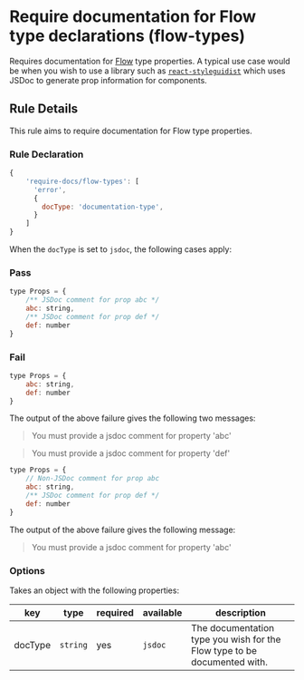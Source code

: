 # Require documentation for Flow type declarations (flow-types)

Requires documentation for [Flow](https://github.com/facebook/flow) type properties. A typical use case would be when you wish to use a library such as [`react-styleguidist`](https://github.com/styleguidist/react-styleguidist) which uses JSDoc to generate prop information for components.

## Rule Details

This rule aims to require documentation for Flow type properties.

### Rule Declaration

```js
{
    'require-docs/flow-types': [
      'error',
      {
        docType: 'documentation-type',
      }
    ]
}
```

When the `docType` is set to `jsdoc`, the following cases apply:

### Pass

```js
type Props = {
    /** JSDoc comment for prop abc */
    abc: string,
    /** JSDoc comment for prop def */
    def: number
}
```

### Fail

```js
type Props = {
    abc: string,
    def: number
}
```

The output of the above failure gives the following two messages:

> You must provide a jsdoc comment for property 'abc'

> You must provide a jsdoc comment for property 'def'

```js
type Props = {
    // Non-JSDoc comment for prop abc
    abc: string,
    /** JSDoc comment for prop def */
    def: number
}
```

The output of the above failure gives the following message:

> You must provide a jsdoc comment for property 'abc'

### Options

Takes an object with the following properties:

| key     | type     | required | available | description                                                              |
| ------- | -------- | -------- | --------- | ------------------------------------------------------------------------ |
| docType | `string` | yes      | `jsdoc`   | The documentation type you wish for the Flow type to be documented with. |
